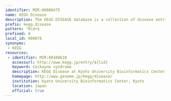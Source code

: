 ```yaml
---
identifier: MIR:00000475
name: KEGG Disease
description: The KEGG DISEASE database is a collection of disease entries capturing knowledge on genetic and environmental perturbations. Each disease entry contains a list of known genetic factors (disease genes), environmental factors, diagnostic markers, and therapeutic drugs. Diseases are viewed as perturbed states of the molecular system, and drugs as perturbants to the molecular system.
prefix: kegg.disease
pattern: ^H\d+$
prefixed: 0
local_id: H00076
synonyms:
 - KEGG
resources:
 - identifier: MIR:00100610
   accessurl: http://www.kegg.jp/entry/${lid}
   keyword: Cockayne syndrome
   description: KEGG Disease at Kyoto University Bioinformatics Center
   homepage: http://www.genome.jp/kegg/disease/
   institution: Kyoto University Bioinformatics Center, Kyoto
   location: Japan
   official: true
---
```

